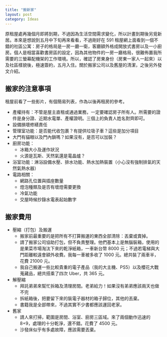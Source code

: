 ```yaml
---
title: "搬新家"
layout: post
category: Ideas
---
```

原租屋處再幾個月即將到期，不過因為生活空間需求變化，所以計畫到期後另覓新居。本來是想說到五月中下旬再來看看，不過剛好在 591 租屋網上面看到一個不錯的社區公寓：房子的格局是一房一廳一衛，客廳額外格成開放式書房以及一小廚房。個人是相當喜歡書房區的設定，因為其他物件的一房一廳格局，很難佈置我所需要的三螢幕配機架的工作環境。所以，確認了房東身份（房東一家人一起來）以及社區樣貌後，極速簽約，五月入住。關於搬家公司以及舊屋的清潔，之後另外發文介紹。

## 搬家的注意事項

租屋前看了一些影片，有個簡易列表，作為以後再租房的參考。

- 產權持有：不管是屋主直租或通過業務，一定要確認房子所有人。所需要的證件是身分證、近期水電單、產權證明。三個上的負責人姓名對齊即可。
- 設備損壞修繕責任
- 管理室功能：是否能代收包裹？有提供垃圾子車？這些是加分項目
- 大門有貓眼以及門內鎖嗎？如果沒有，是否可以加裝？
- 廚房功能：
  - 冰箱大小及運作狀況
  - 火源是瓦斯、天然氣還是電晶爐？
- 浴室功能：淋浴設備水壓、排水功能、熱水加熱裝置（小心沒有強制排氣的天然氣熱水器）
- 電路相關：
  - 網路孔位置與插座數量
  - 燈泡種類及是否有壞燈需要更換
  - 冷氣功能
  - 交屋時候抄錄水電表起始數字

## 搬家費用

- 壓縮（打包）及搬運
  - 搬家前最重要的是把所有不打算搬運的東西全部清除：丟棄或賣掉。
  - 請了搬家公司協助打包，但不負責整理。他們基本上是無腦裝箱，使用的是果菜市場淘汰下來的乾淨紙箱，一車新台幣 8000 元；不過若電梯與大門距離較遠會額外收費。我每一車被多收了 1000 元。總共裝了兩車半，花費 21000 元。
  - 我自己搬運一些比較貴重的電子產品（我的大主機、PS5）以及櫻花大戰蒐藏品，總共搭乘了四次 Uber，共 365 元。
- 解壓縮
  - 拜託弟弟來幫忙拆箱及清理房間。老弟給力！如果沒有弟弟應該兩天也做不完
  - 拆紙箱後，把要留下來的裝電子器材的箱子歸位，其他的丟棄。
  - 書籍我是全部帶來，不過其實不少書都應該運回老家。
- 舊家
  - 請人來打掃，範圍是房間、浴室、廚房三區域。來了兩個動作迅速的 8+9，處理的十分乾淨，還不錯。花費了 4500 元。
  - 沙發床似乎有多處故障，應該需要丟棄。